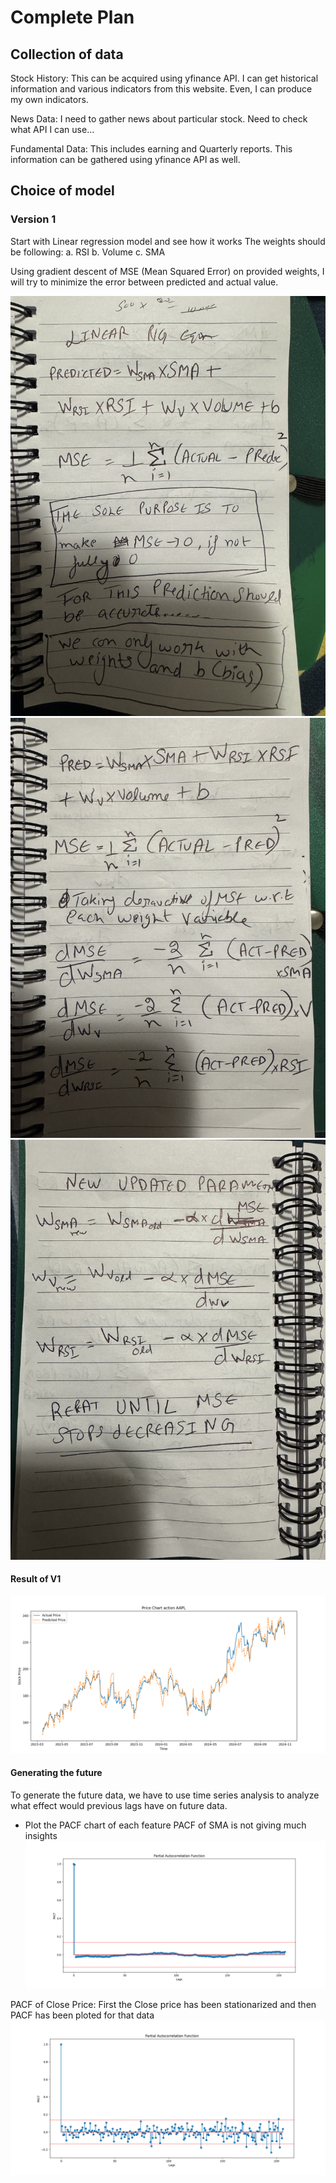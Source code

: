 # Complete Plan
## Collection of data
Stock History: This can be acquired using yfinance API. I can get historical information and various indicators from this website. Even, I can produce my own indicators.

News Data: I need to gather news about particular stock. Need to check what API I can use...

Fundamental Data: This includes earning and Quarterly reports. This information can be gathered using yfinance API as well.

## Choice of model
### Version 1
Start with Linear regression model and see how it works
The weights should be following:
a. RSI
b. Volume
c. SMA

Using gradient descent of MSE (Mean Squared Error) on provided weights, I will try to minimize the error between predicted and actual value.

![first Image](Maths/1.JPG)
![Second Image](Maths/2.JPG)
![Third Image](Maths/3.JPG)


#### Result of V1

![Fourth Image](Results/V1/V1_new.png)


#### Generating the future
To generate the future data, we have to use time series analysis to analyze what effect would previous lags have on future data.
- Plot the PACF chart of each feature
PACF of SMA is not giving much insights
![Fifth Image](Results/PACF/PACF_of_SMA.png)

PACF of Close Price: First the Close price has been stationarized and then PACF has been ploted for that data
![Sixth Image](Results/PACF/PACF_of_ClosePrice.png)